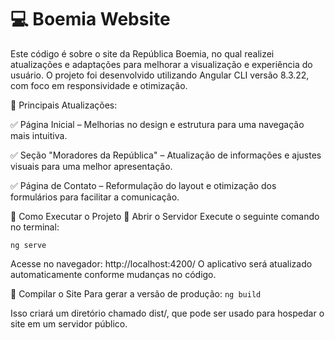 
# 💻 Boemia Website

Este código é sobre o site da República Boemia, no qual realizei atualizações e adaptações para melhorar a visualização e experiência do usuário.
O projeto foi desenvolvido utilizando Angular CLI versão 8.3.22, com foco em responsividade e otimização.


🚀 Principais Atualizações: 

✅ Página Inicial – Melhorias no design e estrutura para uma navegação mais intuitiva.

✅ Seção "Moradores da República" – Atualização de informações e ajustes visuais para uma melhor apresentação.

✅ Página de Contato – Reformulação do layout e otimização dos formulários para facilitar a comunicação.


🔧 Como Executar o Projeto
📌 Abrir o Servidor
Execute o seguinte comando no terminal:

`ng serve`

Acesse no navegador: http://localhost:4200/
O aplicativo será atualizado automaticamente conforme mudanças no código.


📌 Compilar o Site
Para gerar a versão de produção:
`ng build`


Isso criará um diretório chamado dist/, que pode ser usado para hospedar o site em um servidor público.


  
